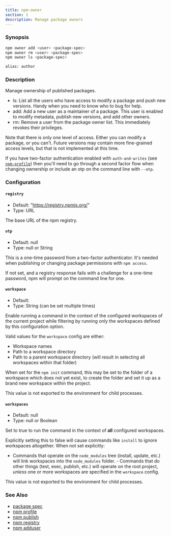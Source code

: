 ```yaml
---
title: npm-owner
section: 1
description: Manage package owners
---
```


### Synopsis

```bash
npm owner add <user> <package-spec>
npm owner rm <user> <package-spec>
npm owner ls <package-spec>

alias: author
```

### Description

Manage ownership of published packages.

* ls: List all the users who have access to modify a package and push new
  versions.  Handy when you need to know who to bug for help.
* add: Add a new user as a maintainer of a package.  This user is enabled
  to modify metadata, publish new versions, and add other owners.
* rm: Remove a user from the package owner list.  This immediately revokes
  their privileges.

Note that there is only one level of access.  Either you can modify a package,
or you can't.  Future versions may contain more fine-grained access levels, but
that is not implemented at this time.

If you have two-factor authentication enabled with `auth-and-writes` (see
[`npm-profile`](/commands/npm-profile)) then you'll need to go through a second factor
flow when changing ownership or include an otp on the command line with `--otp`.

### Configuration

#### `registry`

* Default: "https://registry.npmjs.org/"
* Type: URL

The base URL of the npm registry.

#### `otp`

* Default: null
* Type: null or String

This is a one-time password from a two-factor authenticator. It's needed
when publishing or changing package permissions with `npm access`.

If not set, and a registry response fails with a challenge for a one-time
password, npm will prompt on the command line for one.

#### `workspace`

* Default:
* Type: String (can be set multiple times)

Enable running a command in the context of the configured workspaces of the
current project while filtering by running only the workspaces defined by
this configuration option.

Valid values for the `workspace` config are either:

* Workspace names
* Path to a workspace directory
* Path to a parent workspace directory (will result in selecting all
  workspaces within that folder)

When set for the `npm init` command, this may be set to the folder of a
workspace which does not yet exist, to create the folder and set it up as a
brand new workspace within the project.

This value is not exported to the environment for child processes.

#### `workspaces`

* Default: null
* Type: null or Boolean

Set to true to run the command in the context of **all** configured
workspaces.

Explicitly setting this to false will cause commands like `install` to
ignore workspaces altogether. When not set explicitly:

- Commands that operate on the `node_modules` tree (install, update, etc.)
will link workspaces into the `node_modules` folder. - Commands that do
other things (test, exec, publish, etc.) will operate on the root project,
_unless_ one or more workspaces are specified in the `workspace` config.

This value is not exported to the environment for child processes.

### See Also

* [package spec](/using-npm/package-spec)
* [npm profile](/commands/npm-profile)
* [npm publish](/commands/npm-publish)
* [npm registry](/using-npm/registry)
* [npm adduser](/commands/npm-adduser)
